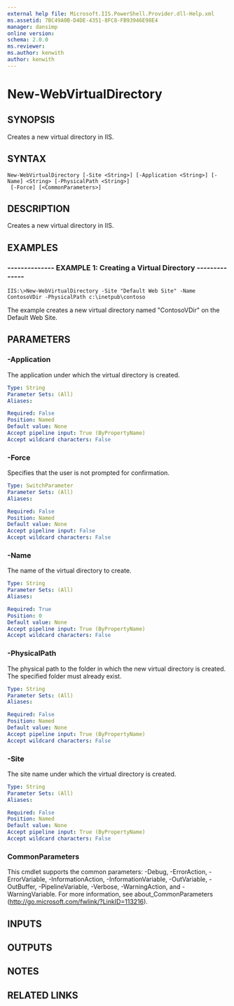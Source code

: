 ```yaml
---
external help file: Microsoft.IIS.PowerShell.Provider.dll-Help.xml
ms.assetid: 7BC49A0B-D4DE-4351-8FC8-FB93946E98E4
manager: dansimp
online version: 
schema: 2.0.0
ms.reviewer:
ms.author: kenwith
author: kenwith
---
```


# New-WebVirtualDirectory

## SYNOPSIS
Creates a new virtual directory in IIS.

## SYNTAX

```
New-WebVirtualDirectory [-Site <String>] [-Application <String>] [-Name] <String> [-PhysicalPath <String>]
 [-Force] [<CommonParameters>]
```

## DESCRIPTION
Creates a new virtual directory in IIS.

## EXAMPLES

### -------------- EXAMPLE 1: Creating a Virtual Directory --------------
```
IIS:\>New-WebVirtualDirectory -Site "Default Web Site" -Name ContosoVDir -PhysicalPath c:\inetpub\contoso
```

The example creates a new virtual directory named "ContosoVDir" on the Default Web Site.

## PARAMETERS

### -Application
The application under which the virtual directory is created.

```yaml
Type: String
Parameter Sets: (All)
Aliases: 

Required: False
Position: Named
Default value: None
Accept pipeline input: True (ByPropertyName)
Accept wildcard characters: False
```

### -Force
Specifies that the user is not prompted for confirmation.

```yaml
Type: SwitchParameter
Parameter Sets: (All)
Aliases: 

Required: False
Position: Named
Default value: None
Accept pipeline input: False
Accept wildcard characters: False
```

### -Name
The name of the virtual directory to create.

```yaml
Type: String
Parameter Sets: (All)
Aliases: 

Required: True
Position: 0
Default value: None
Accept pipeline input: True (ByPropertyName)
Accept wildcard characters: False
```

### -PhysicalPath
The physical path to the folder in which the new virtual directory is created.
The specified folder must already exist.

```yaml
Type: String
Parameter Sets: (All)
Aliases: 

Required: False
Position: Named
Default value: None
Accept pipeline input: True (ByPropertyName)
Accept wildcard characters: False
```

### -Site
The site name under which the virtual directory is created.

```yaml
Type: String
Parameter Sets: (All)
Aliases: 

Required: False
Position: Named
Default value: None
Accept pipeline input: True (ByPropertyName)
Accept wildcard characters: False
```

### CommonParameters
This cmdlet supports the common parameters: -Debug, -ErrorAction, -ErrorVariable, -InformationAction, -InformationVariable, -OutVariable, -OutBuffer, -PipelineVariable, -Verbose, -WarningAction, and -WarningVariable. For more information, see about_CommonParameters (http://go.microsoft.com/fwlink/?LinkID=113216).

## INPUTS

## OUTPUTS

## NOTES

## RELATED LINKS

